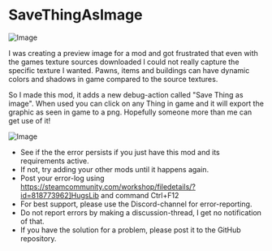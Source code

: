 # SaveThingAsImage

![Image](https://i.imgur.com/buuPQel.png)


I was creating a preview image for a mod and got frustrated that even with the games texture sources downloaded I could not really capture the specific texture I wanted. Pawns, items and buildings can have dynamic colors and shadows in game compared to the source textures.

So I made this mod, it adds a new debug-action called "Save Thing as image".
When used you can click on any Thing in game and it will export the graphic as seen in game to a png.
Hopefully someone more than me can get use of it!

![Image](https://i.imgur.com/PwoNOj4.png)



-  See if the the error persists if you just have this mod and its requirements active.
-  If not, try adding your other mods until it happens again.
-  Post your error-log using https://steamcommunity.com/workshop/filedetails/?id=818773962]HugsLib and command Ctrl+F12
-  For best support, please use the Discord-channel for error-reporting.
-  Do not report errors by making a discussion-thread, I get no notification of that.
-  If you have the solution for a problem, please post it to the GitHub repository.


